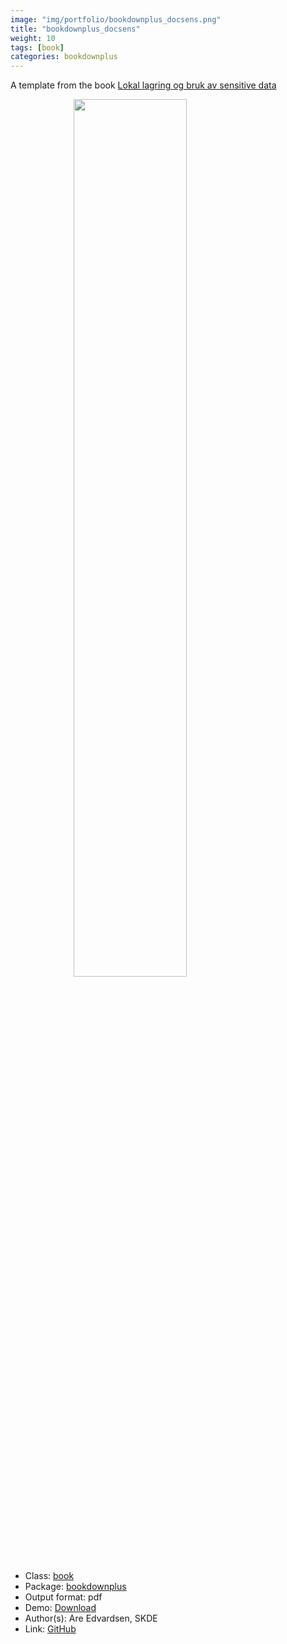```yaml
---
image: "img/portfolio/bookdownplus_docsens.png"
title: "bookdownplus_docsens"
weight: 10
tags: [book]
categories: bookdownplus
---
```


A template from the book [Lokal lagring og bruk av sensitive data](https://bookdown.org/areedv/docSens/)

<!--more-->

<a href="../../img/portfolio/bookdownplus_docsens.png"><img class = "jf-image-shadow" src="../../img/portfolio/bookdownplus_docsens.png" style="display: block; margin: auto;" width="60%"></a>

- Class: [book](../../tags/book)
- Package: [bookdownplus](bookdownplus)
- Output format: pdf
- Demo: [Download](https://pzhaonet.github.io/bookdownplus/inst2/docsens/showcase/docsens.pdf)
- Author(s): Are Edvardsen, SKDE
- Link: [GitHub](https://github.com/pzhaonet/bookdownplus)


